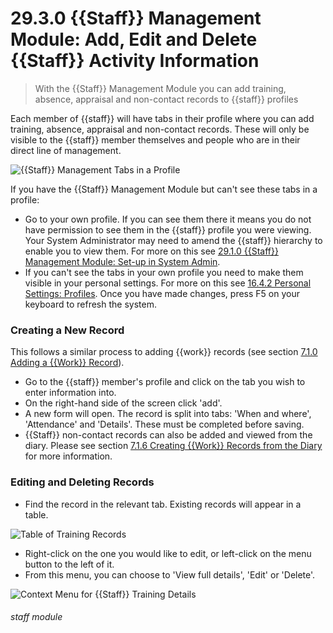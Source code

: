 # 29.3.0 {{Staff}} Management Module: Add, Edit and Delete {{Staff}} Activity Information

> With the {{Staff}} Management Module you can add training, absence, appraisal and non-contact records to {{staff}} profiles

Each member of {{staff}} will have tabs in their profile where you can add training, absence, appraisal and non-contact records. These will only be visible to the {{staff}} member themselves and people who are in their direct line of management. 

![{{Staff}} Management Tabs in a Profile](29.3.0a.png)

If you have the {{Staff}} Management Module but can't see these tabs in a profile:
- Go to your own profile. If you can see them there it means you do not have permission to see them in the {{staff}} profile you were viewing. Your System Administrator may need to amend the {{staff}} hierarchy to enable you to view them. For more on this see [29.1.0 {{Staff}} Management Module: Set-up in System Admin](/help/index/p/29.1.0).
- If you can't see the tabs in your own profile you need to make them visible in your personal settings. For more on this see [16.4.2 Personal Settings: Profiles](/help/index/p/16.4.2). Once you have made changes, press F5 on your keyboard to refresh the system. 

### Creating a New Record

This follows a similar process to adding {{work}} records (see section [7.1.0  Adding a {{Work}} Record](/help/index/p/7.1.0)).

- Go to the {{staff}} member's profile and click on the tab you wish to enter information into. 
- On the right-hand side of the screen click 'add'. 
- A new form will open. The record is split into tabs: 'When and where', 'Attendance' and 'Details'. These must be completed before saving. 
- {{Staff}} non-contact records can also be added and viewed from the diary. Please see section [7.1.6 Creating {{Work}} Records from the Diary](/help/index/p/7.1.6) for more information. 

 ### Editing and Deleting Records
 
- Find the record in the relevant tab. Existing records will appear in a table.

![Table of Training Records](29.3.0b.png)

- Right-click on the one you would like to edit, or left-click on the menu button to the left of it.
- From this menu, you can choose to 'View full details', 'Edit' or 'Delete'.

![Context Menu for {{Staff}} Training Details](122a.png)


###### staff module

